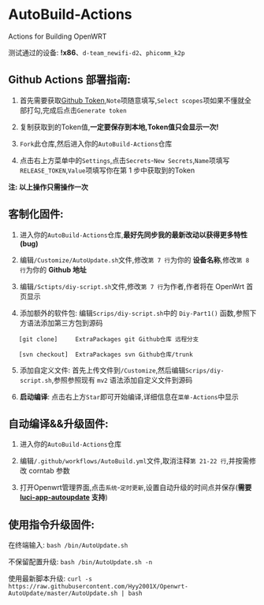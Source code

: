# AutoBuild-Actions

Actions for Building OpenWRT

测试通过的设备: **!x86**、`d-team_newifi-d2`、`phicomm_k2p`

## Github Actions 部署指南:

1. 首先需要获取[Github Token](https://github.com/settings/tokens/new),`Note`项随意填写,`Select scopes`项如果不懂就全部打勾,完成后点击`Generate token`

2. 复制获取到的Token值,**一定要保存到本地,Token值只会显示一次!**

3. `Fork`此仓库,然后进入你的`AutoBuild-Actions`仓库

4. 点击右上方菜单中的`Settings`,点击`Secrets`-`New Secrets`,`Name`项填写`RELEASE_TOKEN`,`Value`项填写你在第 1 步中获取到的Token

**注: 以上操作只需操作一次**

## 客制化固件:

1. 进入你的`AutoBuild-Actions`仓库,**最好先同步我的最新改动以获得更多特性(bug)**

2. 编辑`/Customize/AutoUpdate.sh`文件,修改`第 7 行`为你的 **设备名称**,修改`第 8 行`为你的 **Github 地址**

3. 编辑`/Sctipts/diy-script.sh`文件,修改`第 7 行`为作者,作者将在 OpenWrt 首页显示

4. 添加额外的软件包: 编辑`Scrips/diy-script.sh`中的 `Diy-Part1()` 函数,参照下方语法添加第三方包到源码
```
   [git clone]     ExtraPackages git Github仓库 远程分支
    
   [svn checkout]  ExtraPackages svn Github仓库/trunk
```

5. 添加自定义文件: 首先上传文件到`/Customize`,然后编辑`Scrips/diy-script.sh`,参照参照现有 `mv2` 语法添加自定义文件到源码

6. **启动编译**: 点击右上方`Star`即可开始编译,详细信息在`菜单-Actions`中显示

## 自动编译&&升级固件:

1. 进入你的`AutoBuild-Actions`仓库

2. 编辑`/.github/workflows/AutoBuild.yml`文件,取消注释`第 21-22 行`,并按需修改 corntab 参数

3. 打开Openwrt管理界面,点击`系统`-`定时更新`,设置自动升级的时间点并保存(**需要 [luci-app-autoupdate](https://github.com/Hyy2001X/luci-app-autoupdate) 支持**)

## 使用指令升级固件:

在终端输入: `bash /bin/AutoUpdate.sh`

不保留配置升级: `bash /bin/AutoUpdate.sh -n`

使用最新脚本升级: `curl -s https://raw.githubusercontent.com/Hyy2001X/Openwrt-AutoUpdate/master/AutoUpdate.sh | bash`
